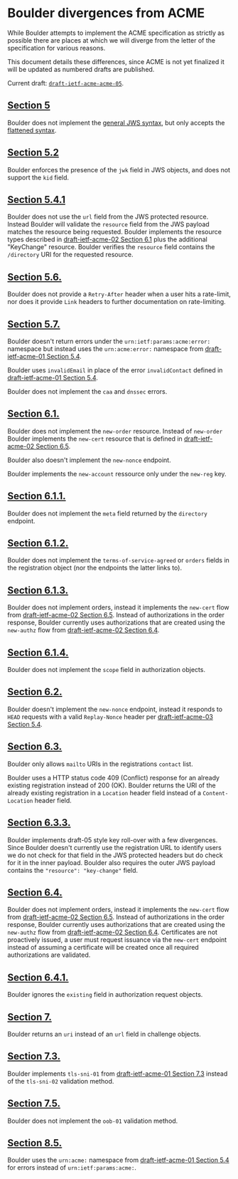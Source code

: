 # Boulder divergences from ACME

While Boulder attempts to implement the ACME specification as strictly as possible there are places at which we will diverge from the letter of the specification for various reasons.

This document details these differences, since ACME is not yet finalized it will be updated as numbered drafts are published.

Current draft: [`draft-ietf-acme-acme-05`](https://tools.ietf.org/html/draft-ietf-acme-acme-05).

## [Section 5](https://tools.ietf.org/html/draft-ietf-acme-acme-05#section-5)

Boulder does not implement the [general JWS syntax](https://tools.ietf.org/html/rfc7515#page-20), but only accepts the [flattened syntax](https://tools.ietf.org/html/rfc7515#page-21).

## [Section 5.2](https://tools.ietf.org/html/draft-ietf-acme-acme-05#section-5.2)

Boulder enforces the presence of the `jwk` field in JWS objects, and does not support the `kid` field.

## [Section 5.4.1](https://tools.ietf.org/html/draft-ietf-acme-acme-05#section-5.4.1)

Boulder does not use the `url` field from the JWS protected resource. Instead Boulder will validate the `resource` field from the JWS payload matches the resource being requested. Boulder implements the resource types described in [draft-ietf-acme-02 Section 6.1](https://tools.ietf.org/html/draft-ietf-acme-acme-02#section-6.1) plus the additional "KeyChange" resource. Boulder verifies the `resource` field contains the `/directory` URI for the requested resource.

## [Section 5.6.](https://tools.ietf.org/html/draft-ietf-acme-acme-05#section-5.6)

Boulder does not provide a `Retry-After` header when a user hits a rate-limit, nor does it provide `Link` headers to further documentation on rate-limiting.

## [Section 5.7.](https://tools.ietf.org/html/draft-ietf-acme-acme-05#section-5.7)

Boulder doesn't return errors under the `urn:ietf:params:acme:error:` namespace but instead uses the `urn:acme:error:` namespace from [draft-ietf-acme-01 Section 5.4](https://tools.ietf.org/html/draft-ietf-acme-acme-01#section-5.4).

Boulder uses `invalidEmail` in place of the error `invalidContact` defined in [draft-ietf-acme-01 Section 5.4](https://tools.ietf.org/html/draft-ietf-acme-acme-01#section-5.4).

Boulder does not implement the `caa` and `dnssec` errors.

## [Section 6.1.](https://tools.ietf.org/html/draft-ietf-acme-acme-05#section-6.1)

Boulder does not implement the `new-order` resource. Instead of `new-order` Boulder implements the `new-cert` resource that is defined in [draft-ietf-acme-02 Section 6.5](https://tools.ietf.org/html/draft-ietf-acme-acme-02#section-6.5).

Boulder also doesn't implement the `new-nonce` endpoint.

Boulder implements the `new-account` ressource only under the `new-reg` key.

## [Section 6.1.1.](https://tools.ietf.org/html/draft-ietf-acme-acme-05#section-6.1.1)

Boulder does not implement the `meta` field returned by the `directory` endpoint.

## [Section 6.1.2.](https://tools.ietf.org/html/draft-ietf-acme-acme-05#section-6.1.2)

Boulder does not implement the `terms-of-service-agreed` or `orders` fields in the registration object (nor the endpoints the latter links to).

## [Section 6.1.3.](https://tools.ietf.org/html/draft-ietf-acme-acme-05#section-6.1.3)

Boulder does not implement orders, instead it implements the `new-cert` flow from [draft-ietf-acme-02 Section 6.5](https://tools.ietf.org/html/draft-ietf-acme-acme-02#section-6.5). Instead of authorizations in the order response, Boulder currently uses authorizations that are created using the `new-authz` flow from [draft-ietf-acme-02 Section 6.4](https://tools.ietf.org/html/draft-ietf-acme-acme-02#section-6.4).

## [Section 6.1.4.](https://tools.ietf.org/html/draft-ietf-acme-acme-05#section-6.1.4)

Boulder does not implement the `scope` field in authorization objects.

## [Section 6.2.](https://tools.ietf.org/html/draft-ietf-acme-acme-05#section-6.2)

Boulder doesn't implement the `new-nonce` endpoint, instead it responds to `HEAD` requests with a valid `Replay-Nonce` header per [draft-ietf-acme-03 Section 5.4](https://tools.ietf.org/html/draft-ietf-acme-acme-03#section-5.4).

## [Section 6.3.](https://tools.ietf.org/html/draft-ietf-acme-acme-05#section-6.3)

Boulder only allows `mailto` URIs in the registrations `contact` list.

Boulder uses a HTTP status code 409 (Conflict) response for an already existing registration instead of 200 (OK). Boulder returns the URI of the already existing registration in a `Location` header field instead of a `Content-Location` header field.

## [Section 6.3.3.](https://tools.ietf.org/html/draft-ietf-acme-acme-05#section-6.3.3)

Boulder implements draft-05 style key roll-over with a few divergences. Since Boulder doesn't currently use the registration URL to identify users we do not check for that field in the JWS protected headers but do check for it in the inner payload. Boulder also requires the outer JWS payload contains the `"resource": "key-change"` field.

## [Section 6.4.](https://tools.ietf.org/html/draft-ietf-acme-acme-05#section-6.4)

Boulder does not implement orders, instead it implements the `new-cert` flow from [draft-ietf-acme-02 Section 6.5](https://tools.ietf.org/html/draft-ietf-acme-acme-02#section-6.5). Instead of authorizations in the order response, Boulder currently uses authorizations that are created using the `new-authz` flow from [draft-ietf-acme-02 Section 6.4](https://tools.ietf.org/html/draft-ietf-acme-acme-02#section-6.4). Certificates are not proactively issued, a user must request issuance via the `new-cert` endpoint instead of assuming a certificate will be created once all required authorizations are validated.

## [Section 6.4.1.](https://tools.ietf.org/html/draft-ietf-acme-acme-05#section-6.4.1)

Boulder ignores the `existing` field in authorization request objects.

## [Section 7.](https://tools.ietf.org/html/draft-ietf-acme-acme-05#section-7)

Boulder returns an `uri` instead of an `url` field in challenge objects.

## [Section 7.3.](https://tools.ietf.org/html/draft-ietf-acme-acme-05#section-7.3)

Boulder implements `tls-sni-01` from [draft-ietf-acme-01 Section 7.3](https://tools.ietf.org/html/draft-ietf-acme-acme-01#section-7.3) instead of the `tls-sni-02` validation method.

## [Section 7.5.](https://tools.ietf.org/html/draft-ietf-acme-acme-05#section-7.5)

Boulder does not implement the `oob-01` validation method.

## [Section 8.5.](https://tools.ietf.org/html/draft-ietf-acme-acme-05#section-8.5)

Boulder uses the `urn:acme:` namespace from [draft-ietf-acme-01 Section 5.4](https://tools.ietf.org/html/draft-ietf-acme-acme-01#section-5.4) for errors instead of `urn:ietf:params:acme:`.
